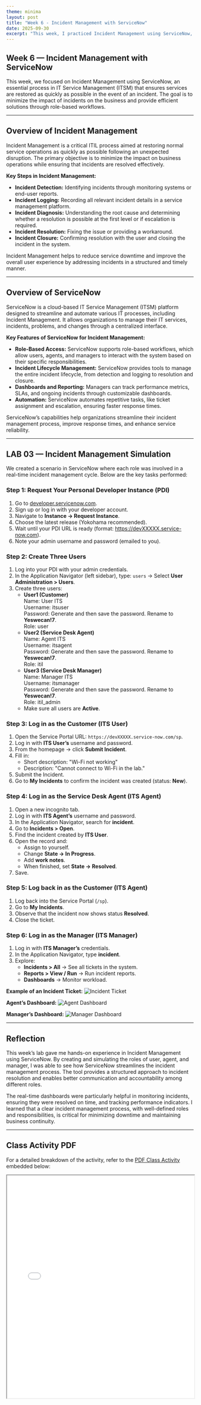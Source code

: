 ```yaml
---
theme: minima
layout: post
title: "Week 6 - Incident Management with ServiceNow"
date: 2025-09-30
excerpt: "This week, I practiced Incident Management using ServiceNow, creating three roles (user, agent, and manager) to simulate incident reporting, handling, and monitoring in IT Service Management."
---
```


## Week 6 — Incident Management with ServiceNow

This week, we focused on Incident Management using ServiceNow, an essential process in IT Service Management (ITSM) that ensures services are restored as quickly as possible in the event of an incident. The goal is to minimize the impact of incidents on the business and provide efficient solutions through role-based workflows.

---

## Overview of Incident Management

Incident Management is a critical ITIL process aimed at restoring normal service operations as quickly as possible following an unexpected disruption. The primary objective is to minimize the impact on business operations while ensuring that incidents are resolved effectively.

**Key Steps in Incident Management:**
- **Incident Detection:** Identifying incidents through monitoring systems or end-user reports.
- **Incident Logging:** Recording all relevant incident details in a service management platform.
- **Incident Diagnosis:** Understanding the root cause and determining whether a resolution is possible at the first level or if escalation is required.
- **Incident Resolution:** Fixing the issue or providing a workaround.
- **Incident Closure:** Confirming resolution with the user and closing the incident in the system.

Incident Management helps to reduce service downtime and improve the overall user experience by addressing incidents in a structured and timely manner.

---

## Overview of ServiceNow

ServiceNow is a cloud-based IT Service Management (ITSM) platform designed to streamline and automate various IT processes, including Incident Management. It allows organizations to manage their IT services, incidents, problems, and changes through a centralized interface.

**Key Features of ServiceNow for Incident Management:**
- **Role-Based Access:** ServiceNow supports role-based workflows, which allow users, agents, and managers to interact with the system based on their specific responsibilities.
- **Incident Lifecycle Management:** ServiceNow provides tools to manage the entire incident lifecycle, from detection and logging to resolution and closure.
- **Dashboards and Reporting:** Managers can track performance metrics, SLAs, and ongoing incidents through customizable dashboards.
- **Automation:** ServiceNow automates repetitive tasks, like ticket assignment and escalation, ensuring faster response times.

ServiceNow’s capabilities help organizations streamline their incident management process, improve response times, and enhance service reliability.

---

## LAB 03 — Incident Management Simulation

We created a scenario in ServiceNow where each role was involved in a real-time incident management cycle. Below are the key tasks performed:

### Step 1: Request Your Personal Developer Instance (PDI)
1. Go to [developer.servicenow.com](https://developer.servicenow.com).
2. Sign up or log in with your developer account.
3. Navigate to **Instance → Request Instance**.
4. Choose the latest release (Yokohama recommended).
5. Wait until your PDI URL is ready (format: https://devXXXXX.service-now.com).
6. Note your admin username and password (emailed to you).

### Step 2: Create Three Users
1. Log into your PDI with your admin credentials.
2. In the Application Navigator (left sidebar), type: `users` → Select **User Administration > Users**.
3. Create three users:
   - **User1 (Customer)**  
     Name: User ITS  
     Username: itsuser  
     Password: Generate and then save the password. Rename to **Yeswecan!7**.  
     Role: user
   - **User2 (Service Desk Agent)**  
     Name: Agent ITS  
     Username: itsagent  
     Password: Generate and then save the password. Rename to **Yeswecan!7**.  
     Role: itil
   - **User3 (Service Desk Manager)**  
     Name: Manager ITS  
     Username: itsmanager  
     Password: Generate and then save the password. Rename to **Yeswecan!7**.  
     Role: itil_admin  
   - Make sure all users are **Active**.

### Step 3: Log in as the Customer (ITS User)
1. Open the Service Portal URL: `https://devXXXXX.service-now.com/sp`.
2. Log in with **ITS User’s** username and password.
3. From the homepage → click **Submit Incident**.
4. Fill in:
   - Short description: "Wi-Fi not working"
   - Description: "Cannot connect to Wi-Fi in the lab."
5. Submit the Incident.
6. Go to **My Incidents** to confirm the incident was created (status: **New**).

### Step 4: Log in as the Service Desk Agent (ITS Agent)
1. Open a new incognito tab.
2. Log in with **ITS Agent’s** username and password.
3. In the Application Navigator, search for **incident**.
4. Go to **Incidents > Open**.
5. Find the incident created by **ITS User**.
6. Open the record and:
   - Assign to yourself.
   - Change **State → In Progress**.
   - Add **work notes**.
   - When finished, set **State → Resolved**.
7. Save.

### Step 5: Log back in as the Customer (ITS Agent)
1. Log back into the Service Portal (`/sp`).
2. Go to **My Incidents**.
3. Observe that the incident now shows status **Resolved**.
4. Close the ticket.

### Step 6: Log in as the Manager (ITS Manager)
1. Log in with **ITS Manager’s** credentials.
2. In the Application Navigator, type **incident**.
3. Explore:
   - **Incidents > All** → See all tickets in the system.
   - **Reports > View / Run** → Run incident reports.
   - **Dashboards** → Monitor workload.

**Example of an Incident Ticket:**
![Incident Ticket](/My-ITSM-Journey/assets/incident-ticket-screenshot.jpg)

**Agent’s Dashboard:**
![Agent Dashboard](/My-ITSM-Journey/assets/agent-dashboard-screenshot.jpg)

**Manager’s Dashboard:**
![Manager Dashboard](/My-ITSM-Journey/assets/manager-dashboard-screenshot.jpg)

---

## Reflection

This week’s lab gave me hands-on experience in Incident Management using ServiceNow. By creating and simulating the roles of user, agent, and manager, I was able to see how ServiceNow streamlines the incident management process. The tool provides a structured approach to incident resolution and enables better communication and accountability among different roles. 

The real-time dashboards were particularly helpful in monitoring incidents, ensuring they were resolved on time, and tracking performance indicators. I learned that a clear incident management process, with well-defined roles and responsibilities, is critical for minimizing downtime and maintaining business continuity. 

---

## Class Activity PDF

For a detailed breakdown of the activity, refer to the [PDF Class Activity](/My-ITSM-Journey/assets/Week6.pdf) embedded below:

<iframe src="/My-ITSM-Journey/assets/Week6.pdf" width="100%" height="600px"></iframe>


